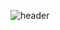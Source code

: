 <!--
**Brizzardis/Brizzardis** is a ✨ _special_ ✨ repository because its `README.md` (this file) appears on your GitHub profile.

Here are some ideas to get you started:

- 🔭 I’m currently working on ...
- 🌱 I’m currently learning ...
- 👯 I’m looking to collaborate on ...
- 🤔 I’m looking for help with ...
- 💬 Ask me about ...
- 📫 How to reach me: ... 
- 😄 Pronouns: ... timeGradient 24
- ⚡ Fun fact: ... 1,4,6,19,20,24
-->
![header](https://capsule-render.vercel.app/api?type=waving&color=timeGradient&customColorList=19&height=250&text=Welcome%20to%20my%20GitHub%20profile!&fontSize=50&fontColor=#000000&section=header&animation=fadeIn)
